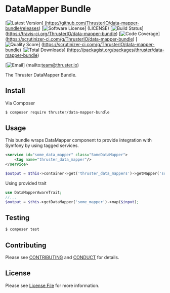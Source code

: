 # DataMapper Bundle

[![Latest Version](https://img.shields.io/github/release/ThrusterIO/data-mapper-bundle.svg?style=flat-square)]
(https://github.com/ThrusterIO/data-mapper-bundle/releases)
[![Software License](https://img.shields.io/badge/license-MIT-brightgreen.svg?style=flat-square)]
(LICENSE)
[![Build Status](https://img.shields.io/travis/ThrusterIO/data-mapper-bundle.svg?style=flat-square)]
(https://travis-ci.org/ThrusterIO/data-mapper-bundle)
[![Code Coverage](https://img.shields.io/scrutinizer/coverage/g/ThrusterIO/data-mapper-bundle.svg?style=flat-square)]
(https://scrutinizer-ci.com/g/ThrusterIO/data-mapper-bundle)
[![Quality Score](https://img.shields.io/scrutinizer/g/ThrusterIO/data-mapper-bundle.svg?style=flat-square)]
(https://scrutinizer-ci.com/g/ThrusterIO/data-mapper-bundle)
[![Total Downloads](https://img.shields.io/packagist/dt/thruster/data-mapper-bundle.svg?style=flat-square)]
(https://packagist.org/packages/thruster/data-mapper-bundle)

[![Email](https://img.shields.io/badge/email-team@thruster.io-blue.svg?style=flat-square)]
(mailto:team@thruster.io)

The Thruster DataMapper Bundle.


## Install

Via Composer

``` bash
$ composer require thruster/data-mapper-bundle
```


## Usage

This bundle wraps DataMapper component to provide integration with Symfony by using tagged services.

```xml
<service id="some_data_mapper" class="SomeDataMapper">
    <tag name="thruster_data_mapper"/>
</service>
```

```php
$output = $this->container->get('thruster_data_mappers')->getMapper('some_mapper')->map($input);
```

Using provided trait

```php
use DataMapperAwareTrait;
//...
$output = $this->getDataMapper('some_mapper')->map($input);
```


## Testing

``` bash
$ composer test
```


## Contributing

Please see [CONTRIBUTING](CONTRIBUTING.md) and [CONDUCT](CONDUCT.md) for details.


## License

Please see [License File](LICENSE) for more information.
